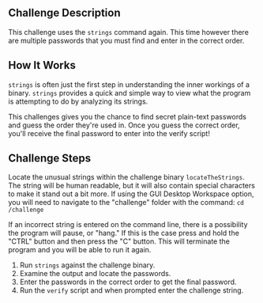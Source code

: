 ## Challenge Description
This challenge uses the `strings` command again. This time however there are multiple passwords that you must find and enter in the correct order.

## How It Works
`strings` is often just the first step in understanding the inner workings of a binary. `strings` provides a quick and simple way to view what the program is attempting to do by analyzing its strings.

This challenges gives you the chance to find secret plain-text passwords and guess the order they're used in. Once you guess the correct order, you'll receive the final password to enter into the verify script!

## Challenge Steps
Locate the unusual strings within the challenge binary `locateTheStrings`. The string will be human readable, but it will also contain special characters to make it stand out a bit more. If using the GUI Desktop Workspace option, you will need to navigate to the "challenge" folder with the command: `cd /challenge`

If an incorrect string is entered on the command line, there is a possibility the program will pause, or "hang." If this is the case press and hold the "CTRL" button and then press the "C" button. This will terminate the program and you will be able to run it again.

1. Run `strings` against the challenge binary.
2. Examine the output and locate the passwords.
3. Enter the passwords in the correct order to get the final password.
3. Run the `verify` script and when prompted enter the challenge string.